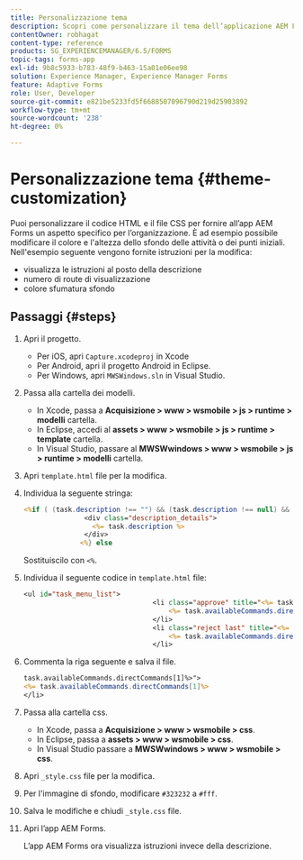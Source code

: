 ```yaml
---
title: Personalizzazione tema
description: Scopri come personalizzare il tema dell’applicazione AEM Forms. Puoi personalizzare il codice HTML e il file CSS per dare un aspetto specifico all’organizzazione.
contentOwner: robhagat
content-type: reference
products: SG_EXPERIENCEMANAGER/6.5/FORMS
topic-tags: forms-app
exl-id: 9b8c5933-b783-48f9-b463-15a01e06ee98
solution: Experience Manager, Experience Manager Forms
feature: Adaptive Forms
role: User, Developer
source-git-commit: e821be5233fd5f6688507096790d219d25903892
workflow-type: tm+mt
source-wordcount: '238'
ht-degree: 0%

---
```


# Personalizzazione tema {#theme-customization}

Puoi personalizzare il codice HTML e il file CSS per fornire all’app AEM Forms un aspetto specifico per l’organizzazione. È ad esempio possibile modificare il colore e l&#39;altezza dello sfondo delle attività o dei punti iniziali. Nell&#39;esempio seguente vengono fornite istruzioni per la modifica:

* visualizza le istruzioni al posto della descrizione
* numero di route di visualizzazione
* colore sfumatura sfondo

## Passaggi {#steps}

1. Apri il progetto.

   * Per iOS, apri `Capture.xcodeproj` in Xcode
   * Per Android, apri il progetto Android in Eclipse.
   * Per Windows, apri `MWSWindows.sln` in Visual Studio.

1. Passa alla cartella dei modelli.

   * In Xcode, passa a **Acquisizione > www > wsmobile > js > runtime > modelli** cartella.
   * In Eclipse, accedi al **assets > www > wsmobile > js > runtime > template** cartella.
   * In Visual Studio, passare al **MWSWwindows > www > wsmobile > js > runtime > modelli** cartella.

1. Apri `template.html` file per la modifica.
1. Individua la seguente stringa:

   ```jsp
   <%if ( (task.description !== "") && (task.description !== null) && (typeof task.description !== null) && (typeof task.description !== 'undefined') ) {%>
                  <div class="description_details">
                    <%= task.description %>
                  </div>
                 <%} else
   ```

   Sostituiscilo con `<%`.

1. Individua il seguente codice in `template.html` file:

   ```jsp
   <ul id="task_menu_list">
                                   <li class="approve" title="<%= task.availableCommands.directCommands[0]%>" data-routename="<%= task.availableCommands.directCommands[0]%>">
                                       <%= task.availableCommands.directCommands[0]%>
                                   </li>
                                   <li class="reject last" title="<%= task.availableCommands.directCommands[1]%>" data-routename="<%= task.availableCommands.directCommands[1]%>">
                                       <%= task.availableCommands.directCommands[1]%>
                                   </li>
   ```

1. Commenta la riga seguente e salva il file.

   ```jsp
   task.availableCommands.directCommands[1]%>">
   <%= task.availableCommands.directCommands[1]%>
   </li>
   ```

1. Passa alla cartella css.

   * In Xcode, passa a **Acquisizione > www > wsmobile > css**.
   * In Eclipse, passa a **assets > www > wsmobile > css**.
   * In Visual Studio passare a **MWSWwindows > www > wsmobile > css**.

1. Apri `_style.css` file per la modifica.
1. Per l&#39;immagine di sfondo, modificare `#323232` a `#fff`.
1. Salva le modifiche e chiudi `_style.css` file.
1. Apri l’app AEM Forms.

   L’app AEM Forms ora visualizza istruzioni invece della descrizione.
